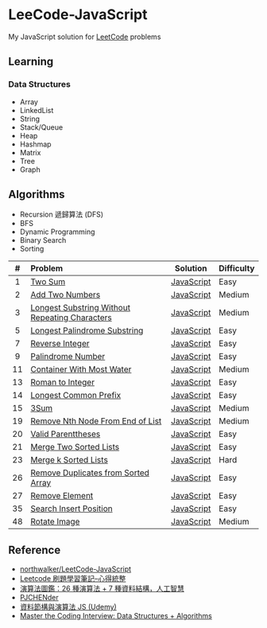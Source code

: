 # LeeCode-JavaScript

My JavaScript solution for [LeetCode](https://leetcode.com/) problems

## Learning

### Data Structures

- Array
- LinkedList
- String
- Stack/Queue
- Heap
- Hashmap
- Matrix
- Tree
- Graph

## Algorithms

- Recursion 遞歸算法 (DFS)
- BFS
- Dynamic Programming
- Binary Search
- Sorting

|  #  | Problem                                                                                                                         |                                    Solution                                    | Difficulty |
| :-: | :------------------------------------------------------------------------------------------------------------------------------ | :----------------------------------------------------------------------------: | :--------- |
|  1  | [Two Sum](https://leetcode.com/problems/two-sum)                                                                                |                    [JavaScript](./algorithms/1-two-sum.js)                     | Easy       |
|  2  | [Add Two Numbers](https://leetcode.com/problems/add-two-numbers)                                                                |                [JavaScript](./algorithms/2-add-two-numbers.js)                 | Medium     |
|  3  | [Longest Substring Without Repeating Characters](https://leetcode.com/problems/longest-substring-without-repeating-characters/) | [JavaScript](./algorithms/3-longest-substring-without-repeating-characters.js) | Medium     |
|  5  | [Longest Palindrome Substring](https://leetcode.com/problems/longest-palindromic-substring/)                                    |         [JavaScript](./algorithms/5-longest-palindromic-substring.js)          | Easy       |
|  7  | [Reverse Integer](https://leetcode.com/problems/reverse-integer)                                                                |                [JavaScript](./algorithms/7-reverse-integer.js)                 | Easy       |
|  9  | [Palindrome Number](https://leetcode.com/problems/palindrome-number)                                                            |                [JavaScript](./algorithms/9-palindrom-number.js)                | Easy       |
| 11  | [Container With Most Water](https://leetcode.com/problems/container-with-most-water/)                                           |           [JavaScript](./algorithms/11-container-with-most-water.js)           | Medium     |
| 13  | [Roman to Integer](https://leetcode.com/problems/roman-to-integer/)                                                             |               [JavaScript](./algorithms/13-roman-to-integer.js)                | Easy       |
| 14  | [Longest Common Prefix](https://leetcode.com/problems/longest-common-prefix/)                                                   |             [JavaScript](./algorithms/14-longest-common-prefix.js)             | Easy       |
| 15  | [3Sum](https://leetcode.com/problems/3sum/)                                                                                     |                     [JavaScript](./algorithms/15-3sum.js)                      | Medium     |
| 19  | [Remove Nth Node From End of List](https://leetcode.com/problems/3sum/)                                                         |                     [JavaScript](./algorithms/15-3sum.js)                      | Medium     |
| 20  | [Valid Parenttheses](https://leetcode.com/problems/valid-parentheses/)                                                          |               [JavaScript](./algorithms/20-valid-parentheses.js)               | Easy       |
| 21  | [Merge Two Sorted Lists](https://leetcode.com/problems/merge-two-sorted-lists/)                                                 |            [JavaScript](./algorithms/21-merge-two-sorted-lists.js)             | Easy       |
| 23  | [Merge k Sorted Lists](https://leetcode.com/problems/merge-k-sorted-lists/)                                                     |             [JavaScript](./algorithms/23-merge-k-sorted-lists.js)              | Hard       |
| 26  | [Remove Duplicates from Sorted Array](https://leetcode.com/problems/remove-duplicates-from-sorted-array/)                       |      [JavaScript](./algorithms/26-remove-duplicates-from-sorted-array.js)      | Easy       |
| 27  | [Remove Element](https://leetcode.com/problems/remove-element/)                                                                 |                [JavaScript](./algorithms/27-remove-element.js)                 | Easy       |
| 35  | [Search Insert Position](https://leetcode.com/problems/search-insert-position/)                                                 |            [JavaScript](./algorithms/35-search-insert-position.js)             | Easy       |
| 48  | [Rotate Image](https://leetcode.com/problems/rotate-image/)                                                                     |                 [JavaScript](./algorithms/48-rotate-image.js)                  | Medium     |

## Reference

- [northwalker/LeetCode-JavaScript](https://github.com/northwalker/LeetCode-JavaScript/blob/master/README.md)
- [Leetcode 刷題學習筆記–心得統整](https://hackmd.io/@meyr543/r1skFcvgY)
- [演算法圖鑑：26 種演算法 + 7 種資料結構，人工智慧](https://play.google.com/books/reader?id=bGUZLwAAAEA)
- [PJCHENder](https://pjchender.dev/)
- [資料節構與演算法 JS (Udemy)](https://www.udemy.com/course/algorithm-data-structure/)
- [Master the Coding Interview: Data Structures + Algorithms](https://www.udemy.com/course/master-the-coding-interview-data-structures-algorithms/)
